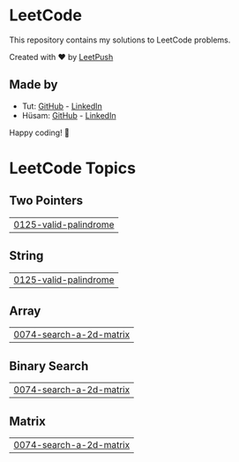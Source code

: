 # LeetCode

This repository contains my solutions to LeetCode problems.

Created with :heart: by [LeetPush](https://github.com/husamahmud/LeetPush)

 ## Made by 
 - Tut: [GitHub](https://github.com/TutTrue) - [LinkedIn](https://www.linkedin.com/in/mahmoud-hamdy-8b6825245/)
 - Hüsam: [GitHub](https://github.com/husamahmud) - [LinkedIn](https://www.linkedin.com/in/husamahmud/)

 Happy coding! 🚀
<!---LeetCode Topics Start-->
# LeetCode Topics
## Two Pointers
|  |
| ------- |
| [0125-valid-palindrome](https://github.com/brokebatman3/UnemploymentAtItsPeak/tree/master/0125-valid-palindrome) |
## String
|  |
| ------- |
| [0125-valid-palindrome](https://github.com/brokebatman3/UnemploymentAtItsPeak/tree/master/0125-valid-palindrome) |
## Array
|  |
| ------- |
| [0074-search-a-2d-matrix](https://github.com/brokebatman3/UnemploymentAtItsPeak/tree/master/0074-search-a-2d-matrix) |
## Binary Search
|  |
| ------- |
| [0074-search-a-2d-matrix](https://github.com/brokebatman3/UnemploymentAtItsPeak/tree/master/0074-search-a-2d-matrix) |
## Matrix
|  |
| ------- |
| [0074-search-a-2d-matrix](https://github.com/brokebatman3/UnemploymentAtItsPeak/tree/master/0074-search-a-2d-matrix) |
<!---LeetCode Topics End-->